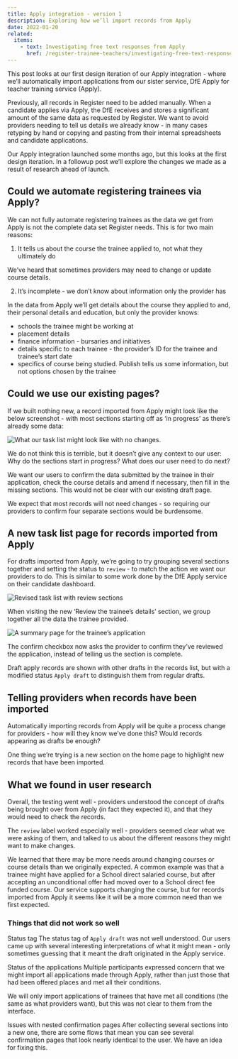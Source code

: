 ```yaml
---
title: Apply integration - version 1
description: Exploring how we’ll import records from Apply
date: 2022-01-20
related:
  items:
    - text: Investigating free text responses from Apply
      href: /register-trainee-teachers/investigating-free-text-responses-from-apply/
---
```


This post looks at our first design iteration of our Apply integration - where we’ll automatically import applications from our sister service, DfE Apply for teacher training service (Apply).

Previously, all records in Register need to be added manually. When a candidate applies via Apply, the DfE receives and stores a significant amount of the same data as requested by Register. We want to avoid providers needing to tell us details we already know - in many cases retyping by hand or copying and pasting from their internal spreadsheets and candidate applications.

Our Apply integration launched some months ago, but this looks at the first design iteration. In a followup post we’ll explore the changes we made as a result of research ahead of launch.

## Could we automate registering trainees via Apply?

We can not fully automate registering trainees as the data we get from Apply is not the complete data set Register needs. This is for two main reasons:

1. It tells us about the course the trainee applied to, not what they ultimately do

We’ve heard that sometimes providers may need to change or update course details.

2. It’s incomplete - we don’t know about information only the provider has

In the data from Apply we’ll get details about the course they applied to and, their personal details and education, but only the provider knows:

* schools the trainee might be working at
* placement details
* finance information - bursaries and initiatives
* details specific to each trainee - the provider’s ID for the trainee and trainee’s start date
* specifics of course being studied. Publish tells us some information, but not options chosen by the trainee

## Could we use our existing pages?

If we built nothing new, a record imported from Apply might look like the below screenshot - with most sections starting off as ‘in progress’ as there’s already some data:

![What our task list might look like with no changes.](1-task-list-view-with-no-changes.png)

We do not think this is terrible, but it doesn’t give any context to our user: Why do the sections start in progress? What does our user need to do next?

We want our users to confirm the data submitted by the trainee in their application, check the course details and amend if necessary, then fill in the missing sections. This would not be clear with our existing draft page.

We expect that most records will not need changes - so requiring our providers to confirm four separate sections would be burdensome.

## A new task list page for records imported from Apply

For drafts imported from Apply, we’re going to try grouping several sections together and setting the status to `review` - to match the action we want our providers to do. This is similar to some work done by the DfE Apply service on their candidate dashboard.

![Revised task list with review sections](2-task-list-with-new-review-sections.png)

When visiting the new ‘Review the trainee’s details’ section, we group together all the data the trainee provided.

![A summary page for the trainee’s application](3-trainee-application-summary-page.png)

The confirm checkbox now asks the provider to confirm they’ve reviewed the application, instead of telling us the section is complete.

Draft apply records are shown with other drafts in the records list, but with a modified status `Apply draft` to distinguish them from regular drafts.

## Telling providers when records have been imported

Automatically importing records from Apply will be quite a process change for providers - how will they know we’ve done this? Would records appearing as drafts be enough?

One thing we’re trying is a new section on the home page to highlight new records that have been imported.

## What we found in user research

Overall, the testing went well - providers understood the concept of drafts being brought over from Apply (in fact they expected it), and that they would need to check the records.

The `review` label worked especially well - providers seemed clear what we were asking of them, and talked to us about the different reasons they might want to make changes.

We learned that there may be more needs around changing courses or course details than we originally expected. A common example was that a trainee might have applied for a School direct salaried course, but after accepting an unconditional offer had moved over to a School direct fee funded course. Our service supports changing the course, but for records imported from Apply it seems like it will be a more common need than we first expected.

### Things that did not work so well

Status tag
The status tag of `Apply draft` was not well understood. Our users came up with several interesting interpretations of what it might mean - only sometimes guessing that it meant the draft originated in the Apply service.

Status of the applications
Multiple participants expressed concern that we might import all applications made through Apply, rather than just those that had been offered places and met all their conditions.

We will only import applications of trainees that have met all conditions (the same as what providers want), but this was not clear to them from the interface. 

Issues with nested confirmation pages
After collecting several sections into a new one, there are some flows that mean you can see several confirmation pages that look nearly identical to the user. We have an idea for fixing this.
